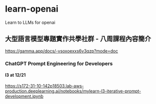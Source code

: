 # learn-openai
Learn to LLMs for openai

## 大型語言模型專題實作共學社群 - 八周課程內容簡介
https://gamma.app/docs/-vsoxoexxs6v3qzp?mode=doc

### ChatGPT Prompt Engineering for Developers
#### l3 at 12/21 
https://s172-31-10-142p18503.lab-aws-production.deeplearning.ai/notebooks/mylearn-l3-iterative-prompt-development.ipynb


